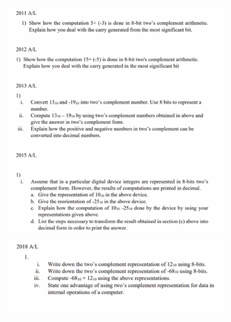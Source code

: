 ![](../../../assets/Images%201/Pasted%20image%2020220910134136.png)
![](../../../assets/Images%201/Pasted%20image%2020220910134153.png)